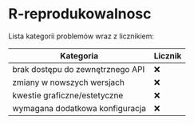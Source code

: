 # R-reprodukowalnosc

Lista kategorii problemów wraz z licznikiem:

| Kategoria | Licznik |
| --------- | ------- |
| brak dostępu do zewnętrznego API | :x: |
| zmiany w nowszych wersjach | :x: |
| kwestie graficzne/estetyczne | :x: |
| wymagana dodatkowa konfiguracja | :x: |